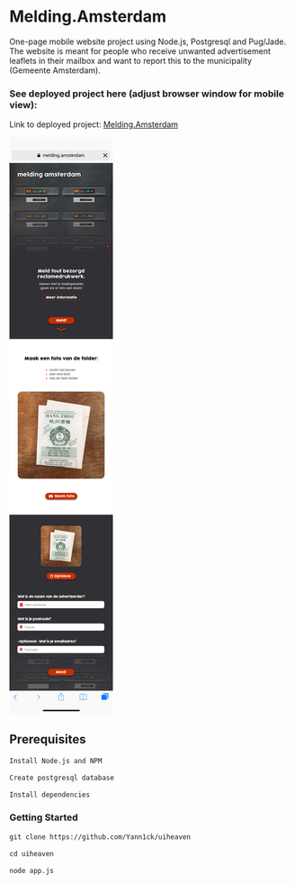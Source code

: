 # Melding.Amsterdam

One-page mobile website project using Node.js, Postgresql and Pug/Jade. The website is meant for people who receive unwanted advertisement leaflets in their mailbox and want to report this to the municipality (Gemeente Amsterdam).

### See deployed project here (adjust browser window for mobile view):

Link to deployed project: <a href="https://melding-amsterdam.yannickvisbeek.com">Melding.Amsterdam</a>

![alt text](https://github.com/Yann1ck/uiheaven/blob/master/public/images/LandingPage_OVERVIEW_02012018.png "Melding.Amsterdam Website")


## Prerequisites

```
Install Node.js and NPM
```

```
Create postgresql database
```

```
Install dependencies
```

### Getting Started
```
git clone https://github.com/Yann1ck/uiheaven
```

```
cd uiheaven
```

```
node app.js
```
